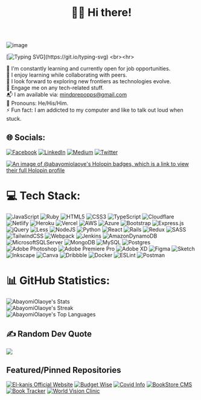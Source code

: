 ## <h1 align='center' style ='margin:30px'>👋🏼 Hi there!</h1><br>
![image](https://github.com/AbayomiOlaoye/AbayomiOlaoye/assets/99715640/97740d4c-1436-410c-a709-b9c6080a21fd)

[![Typing SVG](https://readme-typing-svg.demolab.com?font=Fira+Code&size=40&pause=1000&center=true&vCenter=true&width=1000&height=52&lines=Welcome,+and+thank+you+for+visiting!;I+am+Oluwatoyin,+a+Full+Stack+Developer;and+I+am+open+to+OPPORTUNITIES.)](https://git.io/typing-svg)
<br><hr>

🔭 I'm constantly learning and currently open for job opportunities.
 <br>  🤝  I enjoy learning while collaborating with peers.
 <br>  🌱  I look forward to exploring new frontiers as technologies evolve.
 <br>  💬  Engage me on any tech-related stuff.
 <br> 📬  I am available via: mindprepopps@gmail.com
 <br> 👯  Pronouns: He/His/Him.
 <br> ⚡   Fun fact: I am addicted to my computer and like to talk out loud when stuck.

## 🌐 Socials:
[![Facebook](https://img.shields.io/badge/Facebook-%231877F2.svg?logo=Facebook&logoColor=white)](https://facebook.com/olaoye.abayomi1) [![LinkedIn](https://img.shields.io/badge/LinkedIn-%230077B5.svg?logo=linkedin&logoColor=white)](https://linkedin.com/in/oluwatoyinolaoye) [![Medium](https://img.shields.io/badge/Medium-12100E?logo=medium&logoColor=white)](https://medium.com/@mindprepopps) [![Twitter](https://img.shields.io/badge/Twitter-%231DA1F2.svg?logo=Twitter&logoColor=white)](https://twitter.com/@olaoyeelijah)

[![An image of @abayomiolaoye's Holopin badges, which is a link to view their full Holopin profile](https://holopin.me/abayomiolaoye)](https://holopin.io/@abayomiolaoye)

# 💻 Tech Stack:
![JavaScript](https://img.shields.io/badge/javascript-%23323330.svg?style=plastic&logo=javascript&logoColor=%23F7DF1E) ![Ruby](https://img.shields.io/badge/ruby-%23CC342D.svg?style=plastic&logo=ruby&logoColor=white) ![HTML5](https://img.shields.io/badge/html5-%23E34F26.svg?style=plastic&logo=html5&logoColor=white) ![CSS3](https://img.shields.io/badge/css3-%231572B6.svg?style=plastic&logo=css3&logoColor=white) ![TypeScript](https://img.shields.io/badge/typescript-%23007ACC.svg?style=plastic&logo=typescript&logoColor=white) ![Cloudflare](https://img.shields.io/badge/Cloudflare-F38020?style=plastic&logo=Cloudflare&logoColor=white) ![Netlify](https://img.shields.io/badge/netlify-%23000000.svg?style=plastic&logo=netlify&logoColor=#00C7B7) ![Heroku](https://img.shields.io/badge/heroku-%23430098.svg?style=plastic&logo=heroku&logoColor=white) ![Vercel](https://img.shields.io/badge/vercel-%23000000.svg?style=plastic&logo=vercel&logoColor=white) ![AWS](https://img.shields.io/badge/AWS-%23FF9900.svg?style=plastic&logo=amazon-aws&logoColor=white) ![Azure](https://img.shields.io/badge/azure-%230072C6.svg?style=plastic&logo=azure-devops&logoColor=white) ![Bootstrap](https://img.shields.io/badge/bootstrap-%23563D7C.svg?style=plastic&logo=bootstrap&logoColor=white) ![Express.js](https://img.shields.io/badge/express.js-%23404d59.svg?style=plastic&logo=express&logoColor=%2361DAFB) ![jQuery](https://img.shields.io/badge/jquery-%230769AD.svg?style=plastic&logo=jquery&logoColor=white) ![Less](https://img.shields.io/badge/less-2B4C80?style=plastic&logo=less&logoColor=white) ![NodeJS](https://img.shields.io/badge/node.js-6DA55F?style=plastic&logo=node.js&logoColor=white) ![Python](https://img.shields.io/badge/python-%230769AD.svg?style=plastic&logo=python&logoColor=white) ![React](https://img.shields.io/badge/react-%2320232a.svg?style=plastic&logo=react&logoColor=%2361DAFB) ![Rails](https://img.shields.io/badge/rails-%23CC0000.svg?style=plastic&logo=ruby-on-rails&logoColor=white) ![Redux](https://img.shields.io/badge/redux-%23593d88.svg?style=plastic&logo=redux&logoColor=white) ![SASS](https://img.shields.io/badge/SASS-hotpink.svg?style=plastic&logo=SASS&logoColor=white) ![TailwindCSS](https://img.shields.io/badge/tailwindcss-%2338B2AC.svg?style=plastic&logo=tailwind-css&logoColor=white) ![Webpack](https://img.shields.io/badge/webpack-%238DD6F9.svg?style=plastic&logo=webpack&logoColor=black) ![Jenkins](https://img.shields.io/badge/jenkins-%232C5263.svg?style=plastic&logo=jenkins&logoColor=white) ![AmazonDynamoDB](https://img.shields.io/badge/Amazon%20DynamoDB-4053D6?style=plastic&logo=Amazon%20DynamoDB&logoColor=white) ![MicrosoftSQLServer](https://img.shields.io/badge/Microsoft%20SQL%20Sever-CC2927?style=plastic&logo=microsoft%20sql%20server&logoColor=white) ![MongoDB](https://img.shields.io/badge/MongoDB-%234ea94b.svg?style=plastic&logo=mongodb&logoColor=white) ![MySQL](https://img.shields.io/badge/mysql-%2300f.svg?style=plastic&logo=mysql&logoColor=white) ![Postgres](https://img.shields.io/badge/postgres-%23316192.svg?style=plastic&logo=postgresql&logoColor=white) ![Adobe Photoshop](https://img.shields.io/badge/adobephotoshop-%2331A8FF.svg?style=plastic&logo=adobephotoshop&logoColor=white) ![Adobe Premiere Pro](https://img.shields.io/badge/Adobe%20Premiere%20Pro-9999FF.svg?style=plastic&logo=Adobe%20Premiere%20Pro&logoColor=white) ![Adobe XD](https://img.shields.io/badge/Adobe%20XD-470137?style=plastic&logo=Adobe%20XD&logoColor=#FF61F6) 	![Figma](https://img.shields.io/badge/figma-%23F24E1E.svg?style=plastic&logo=figma&logoColor=white) ![Sketch](https://img.shields.io/badge/Sketch-FFB387?style=plastic&logo=sketch&logoColor=black) ![Inkscape](https://img.shields.io/badge/Inkscape-e0e0e0?style=plastic&logo=inkscape&logoColor=080A13) ![Canva](https://img.shields.io/badge/Canva-%2300C4CC.svg?style=plastic&logo=Canva&logoColor=white) ![Dribbble](https://img.shields.io/badge/Dribbble-EA4C89?style=plastic&logo=dribbble&logoColor=white) ![Docker](https://img.shields.io/badge/docker-%230db7ed.svg?style=plastic&logo=docker&logoColor=white) ![ESLint](https://img.shields.io/badge/ESLint-4B3263?style=plastic&logo=eslint&logoColor=white) ![Postman](https://img.shields.io/badge/Postman-FF6C37?style=plastic&logo=postman&logoColor=white)

# 📊 GitHub Statistics:
![AbayomiOlaoye's Stats](https://github-readme-stats.vercel.app/api?username=abayomiolaoye&theme=tokyonight&show_icons=true&hide_border=true&count_private=true) <br>
![AbayomiOlaoye's Streak](https://github-readme-streak-stats.herokuapp.com/?user=abayomiolaoye&theme=tokyonight&hide_border=true) <br>
![AbayomiOlaoye's Top Languages](https://github-readme-stats.vercel.app/api/top-langs/?username=abayomiolaoye&theme=tokyonight&show_icons=true&hide_border=true&layout=compact)

## ✍️ Random Dev Quote
![](https://quotes-github-readme.vercel.app/api?type=horizontal&theme=radical)

## Featured/Pinned Repositories
[![El-kanis Official Website](https://github-readme-stats.vercel.app/api/pin/?username=AbayomiOlaoye&repo=elkanis_official_website)](https://github.com/AbayomiOlaoye/elkanis_official_website/)
[![Budget Wise](https://github-readme-stats.vercel.app/api/pin/?username=AbayomiOlaoye&repo=budget_wise_app)](https://github.com/AbayomiOlaoye/budget_wise_app/)
[![Covid Info](https://github-readme-stats.vercel.app/api/pin/?username=AbayomiOlaoye&repo=covid-info)](https://github.com/AbayomiOlaoye/covid-info)
[![BookStore CMS](https://github-readme-stats.vercel.app/api/pin/?username=AbayomiOlaoye&repo=bookstore-app)](https://github.com/AbayomiOlaoye/bookstore-app)
[![Book Tracker](https://github-readme-stats.vercel.app/api/pin/?username=AbayomiOlaoye&repo=book_tracker)](https://github.com/AbayomiOlaoye/book_tracker)
[![World Vision Clinic](https://github-readme-stats.vercel.app/api/pin/?username=AbayomiOlaoye&repo=Book-Appointment-Front-End)](https://github.com/AbayomiOlaoye/Book-Appointment-Front-End)
